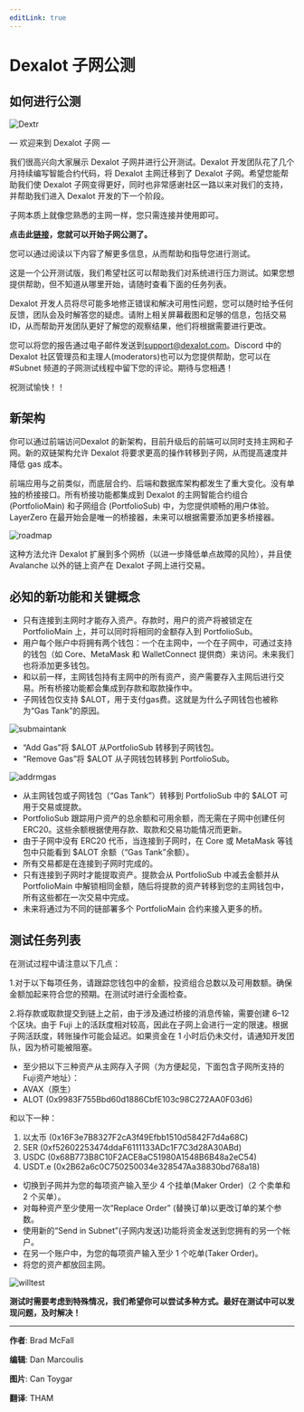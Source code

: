 ```yaml
---
editLink: true
---
```

# Dexalot 子网公测
## 如何进行公测

![Dextr](/images/howtotest/dextrcomp.png)

— 欢迎来到 Dexalot 子网 —

我们很高兴向大家展示 Dexalot 子网并进行公开测试。Dexalot 开发团队花了几个月持续编写智能合约代码，将 Dexalot 主网迁移到了 Dexalot 子网。希望您能帮助我们使 Dexalot 子网变得更好，同时也非常感谢社区一路以来对我们的支持，并帮助我们进入 Dexalot 开发的下一个阶段。

子网本质上就像您熟悉的主网一样，您只需连接并使用即可。

**点击此[链接](https://app.dexalot-test.com/trade)，您就可以开始子网公测了。**

您可以通过阅读以下内容了解更多信息，从而帮助和指导您进行测试。

<VidStack src="youtube/vRvaswPuMNg" />

这是一个公开测试版，我们希望社区可以帮助我们对系统进行压力测试。如果您想提供帮助，但不知道从哪里开始，请随时查看下面的任务列表。

Dexalot 开发人员将尽可能多地修正错误和解决可用性问题，您可以随时给予任何反馈，团队会及时解答您的疑虑。请附上相关屏幕截图和足够的信息，包括交易 ID，从而帮助开发团队更好了解您的观察结果，他们将根据需要进行更改。

您可以将您的报告通过电子邮件发送到[support@dexalot.com](mailto:support@dexalot.com)。Discord 中的 Dexalot 社区管理员和主理人(moderators)也可以为您提供帮助，您可以在#Subnet 频道的子网测试线程中留下您的评论。期待与您相遇！

祝测试愉快！！

## 新架构

你可以通过前端访问Dexalot 的新架构，目前升级后的前端可以同时支持主网和子网。新的双链架构允许 Dexalot 将要求更高的操作转移到子网，从而提高速度并降低 gas 成本。

前端应用与之前类似，而底层合约、后端和数据库架构都发生了重大变化。没有单独的桥接接口。所有桥接功能都集成到 Dexalot 的主网智能合约组合 (PortfolioMain) 和子网组合 (PortfolioSub) 中，为您提供顺畅的用户体验。LayerZero 在最开始会是唯一的桥接器，未来可以根据需要添加更多桥接器。

![roadmap](/images/howtotest/roadmp.png)

这种方法允许 Dexalot 扩展到多个网桥（以进一步降低单点故障的风险），并且使 Avalanche 以外的链上资产在 Dexalot 子网上进行交易。

## 必知的新功能和关键概念

* 只有连接到主网时才能存入资产。存款时，用户的资产将被锁定在 PortfolioMain 上，并可以同时将相同的金额存入到 PortfolioSub。
* 用户每个账户中将拥有两个钱包：一个在主网中，一个在子网中，可通过支持的钱包（如 Core、MetaMask 和 WalletConnect 提供商）来访问。未来我们也将添加更多钱包。
* 和以前一样，主网钱包持有主网中的所有资产，资产需要存入主网后进行交易。所有桥接功能都会集成到存款和取款操作中。
* 子网钱包仅支持 $ALOT，用于支付gas费。这就是为什么子网钱包也被称为“Gas Tank”的原因。

![submaintank](/images/howtotest/submaintank.png)

* “Add Gas”将 $ALOT 从PortfolioSub 转移到子网钱包。
* “Remove Gas”将 $ALOT 从子网钱包转移到 PortfolioSub。

![addrmgas](/images/howtotest/addrmgas.png)

* 从主网钱包或子网钱包（“Gas Tank”）转移到 PortfolioSub 中的 $ALOT 可用于交易或提款。
* PortfolioSub 跟踪用户资产的总余额和可用余额，而无需在子网中创建任何 ERC20。这些余额根据使用存款、取款和交易功能情况而更新。
* 由于子网中没有 ERC20 代币，当连接到子网时，在 Core 或 MetaMask 等钱包中只能看到 $ALOT 余额（“Gas Tank”余额）。
* 所有交易都是在连接到子网时完成的。
* 只有连接到子网时才能提取资产。提款会从 PortfolioSub 中减去金额并从 PortfolioMain 中解锁相同金额，随后将提款的资产转移到您的主网钱包中，所有这些都在一次交易中完成。
* 未来将通过为不同的链部署多个 PortfolioMain 合约来接入更多的桥。

## 测试任务列表

在测试过程中请注意以下几点：

1.对于以下每项任务，请跟踪您钱包中的金额，投资组合总数以及可用数额。确保金额加起来符合您的预期。在测试时进行全面检查。

2.将存款或取款提交到链上之前，由于涉及通过桥接的消息传输，需要创建 6–12 个区块。由于 Fuji 上的活跃度相对较高，因此在子网上会进行一定的限速。根据子网活跃度，转账操作可能会延迟。如果资金在 1 小时后仍未交付，请通知开发团队，因为桥可能被阻塞。

* 至少把以下三种资产从主网存入子网（为方便起见，下面包含子网所支持的Fuji资产地址）：
* AVAX（原生）
* ALOT (0x9983F755Bbd60d1886CbfE103c98C272AA0F03d6)

和以下一种：

1. 以太币 (0x16F3e7B8327F2cA3f49Efbb1510d5842F7d4a68C)
2. SER (0xf52602253474ddaF6111133ADc1F7C3d28A30ABd)
3. USDC (0x68B773B8C10F2ACE8aC51980A1548B6B48a2eC54)
4. USDT.e (0x2B62a6c0C750250034e328547Aa38830bd768a18)
* 切换到子网并为您的每项资产输入至少 4 个挂单(Maker Order)（2 个卖单和 2 个买单）。
* 对每种资产至少使用一次“Replace Order” (替换订单)以更改订单的某个参数。
* 使用新的“Send in Subnet”(子网内发送)功能将资金发送到您拥有的另一个帐户。
* 在另一个账户中，为您的每项资产输入至少 1 个吃单(Taker Order)。
* 将您的资产都放回主网。

![willtest](/images/howtotest/dextrbarttest.png)

**测试时需要考虑到特殊情况，我们希望你可以尝试多种方式。最好在测试中可以发现问题，及时解决！**

---

**作者**: Brad McFall

**编辑**: Dan Marcoulis

**图片**: Can Toygar

**翻译**: THAM
